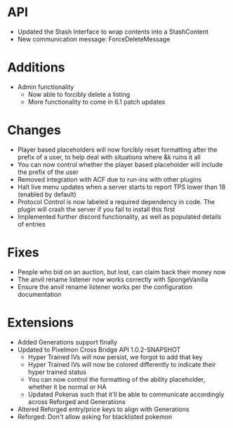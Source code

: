 # API
* Updated the Stash Interface to wrap contents into a StashContent
* New communication message: ForceDeleteMessage

# Additions
* Admin functionality
    * Now able to forcibly delete a listing
    * More functionality to come in 6.1 patch updates

# Changes
* Player based placeholders will now forcibly reset formatting after the prefix of a user, to help
deal with situations where &k ruins it all
* You can now control whether the player based placeholder will include the prefix of the user
* Removed integration with ACF due to run-ins with other plugins
* Halt live menu updates when a server starts to report TPS lower than 18 (enabled by default)
* Protocol Control is now labeled a required dependency in code. The plugin will crash the server
if you fail to install this first
* Implemented further discord functionality, as well as populated details of entries

# Fixes
* People who bid on an auction, but lost, can claim back their money now
* The anvil rename listener now works correctly with SpongeVanilla
* Ensure the anvil rename listener works per the configuration documentation

# Extensions
* Added Generations support finally
* Updated to Pixelmon Cross Bridge API 1.0.2-SNAPSHOT
  * Hyper Trained IVs will now persist, we forgot to add that key
  * Hyper Trained IVs will now be colored differently to indicate their hyper trained status
  * You can now control the formatting of the ability placeholder, whether it be normal or HA
  * Updated Pokerus such that it'll be able to communicate accordingly across Reforged and Generations
* Altered Reforged entry/price keys to align with Generations
* Reforged: Don't allow asking for blacklisted pokemon
